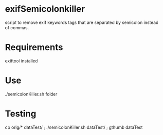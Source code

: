 # exifSemicolonkiller
script to remove exif keywords tags that are separated by semicolon instead of commas.

# Requirements
exiftool installed

# Use
./semicolonKiller.sh  folder


# Testing

cp orig/* dataTest/ ; ./semicolonKiller.sh  dataTest/ ; gthumb dataTest

